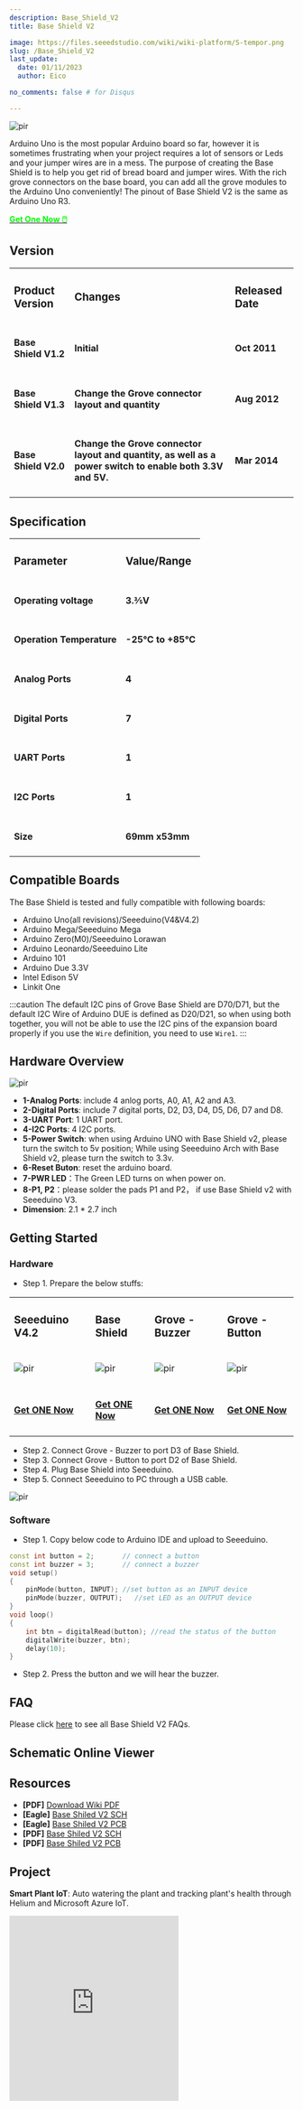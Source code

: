 ```yaml
---
description: Base_Shield_V2
title: Base Shield V2

image: https://files.seeedstudio.com/wiki/wiki-platform/S-tempor.png
slug: /Base_Shield_V2
last_update:
  date: 01/11/2023  
  author: Eico 

no_comments: false # for Disqus

---
```


<p style={{textAlign: 'center'}}><img src="https://files.seeedstudio.com/wiki/Base_Shield_V2/img/Base_Shield_v2-1.png" alt="pir" width={600} height="auto" /></p>

Arduino Uno is the most popular Arduino board so far, however it is sometimes frustrating when your project requires a lot of sensors or Leds and your jumper wires are in a mess. The purpose of creating the Base Shield is to help you get rid of bread board and jumper wires. With the rich grove connectors on the base board, you can add all the grove modules to the Arduino Uno conveniently! The pinout of Base Shield V2 is the same as Arduino Uno R3.

<div class="get_one_now_container" style={{textAlign: 'center'}}>
    <a class="get_one_now_item" href="https://www.seeedstudio.com/base-shield-v13-p-1378.html">
            <strong><span><font color={'FFFFFF'} size={"4"}> Get One Now 🖱️</font></span></strong>
    </a>
</div>

## Version

<table align="center">
  <tbody>
  <tr>
    <td><h3>Product Version</h3></td>
    <td><h3>Changes</h3></td>
    <td><h3>Released Date</h3></td>
  </tr>
  <tr>
    <td><h4>Base Shield V1.2</h4></td>
    <td><h4>Initial</h4></td>
    <td><h4>Oct 2011</h4></td>
  </tr>
  <tr>
    <td><h4>Base Shield V1.3</h4></td>
    <td><h4>Change the Grove connector layout and quantity</h4></td>
    <td><h4>Aug 2012</h4></td>
  </tr>  
  <tr>
    <td><h4>Base Shield V2.0</h4></td>
    <td><h4>Change the Grove connector layout and quantity, as well as a power switch to enable both 3.3V and 5V.</h4></td>
    <td><h4>Mar 2014</h4></td>
  </tr>
  </tbody></table>

## Specification

<table align="center">
  <tbody>
  <tr>
    <td><h3>Parameter</h3></td>
    <td><h3>Value/Range</h3></td>
  </tr>
  <tr>
    <td><h4>Operating voltage</h4></td>
    <td><h4>3.⅗V</h4></td>
  </tr>
  <tr>
    <td><h4>Operation Temperature</h4></td>
    <td><h4>-25℃ to +85℃</h4></td>
  </tr>
  <tr>
    <td><h4>Analog Ports</h4></td>
    <td><h4>4</h4></td>
  </tr>  
  <tr>
    <td><h4>Digital Ports</h4></td>
    <td><h4>7</h4></td>
  </tr>
  <tr>
    <td><h4>UART Ports</h4></td>
    <td><h4>1</h4></td>
  </tr>
  <tr>
    <td><h4>I2C Ports</h4></td>
    <td><h4>1</h4></td>
  </tr>
  <tr>
    <td><h4>Size</h4></td>
    <td><h4>69mm x53mm</h4></td>
  </tr>
  </tbody></table>

## Compatible Boards

The Base Shield is tested and fully compatible with following boards:

- Arduino Uno(all revisions)/Seeeduino(V4&V4.2)
- Arduino Mega/Seeeduino Mega
- Arduino Zero(M0)/Seeeduino Lorawan
- Arduino Leonardo/Seeeduino Lite
- Arduino 101
- Arduino Due 3.3V
- Intel Edison 5V
- Linkit One

:::caution
The default I2C pins of Grove Base Shield are D70/D71, but the default I2C Wire of Arduino DUE is defined as D20/D21, so when using both together, you will not be able to use the I2C pins of the expansion board properly if you use the `Wire` definition, you need to use `Wire1`.
:::

## Hardware Overview

<p style={{textAlign: 'center'}}><img src="https://files.seeedstudio.com/wiki/Base_Shield_V2/img/hardware_overview.jpg" alt="pir" width={600} height="auto" /></p>

- **1-Analog Ports**: include 4 anlog ports, A0, A1, A2 and A3.
- **2-Digital Ports**: include 7 digital ports, D2, D3, D4, D5, D6, D7 and D8.
- **3-UART Port**: 1 UART port.
- **4-I2C Ports**: 4 I2C ports.
- **5-Power Switch**: when using Arduino UNO with Base Shield v2, please turn the switch to 5v position; While using Seeeduino Arch with Base Shield v2, please turn the switch to 3.3v.
- **6-Reset Buton**: reset the arduino board.
- **7-PWR  LED**：The Green LED turns on when power on.
- **8-P1, P2**：please solder the pads P1 and P2， if use Base Shield v2 with Seeeduino V3.
- **Dimension**: 2.1 * 2.7 inch  

## Getting Started

### Hardware

- Step 1. Prepare the below stuffs:

<table align="center">
  <tbody>
  <tr>
    <td><h3>Seeeduino V4.2</h3></td>
    <td><h3>Base Shield</h3></td>
    <td><h3>Grove - Buzzer</h3></td>
    <td><h3>Grove - Button</h3></td>
  </tr>
  <tr>
    <td><p style={{textAlign: 'center'}}><img src="https://files.seeedstudio.com/wiki/Grove_Light_Sensor/images/gs_1.jpg" alt="pir" width={200} height="auto" /></p></td>
    <td><p style={{textAlign: 'center'}}><img src="https://files.seeedstudio.com/wiki/Grove_Light_Sensor/images/gs_4.jpg" alt="pir" width={200} height="auto" /></p></td>
    <td><p style={{textAlign: 'center'}}><img src="https://files.seeedstudio.com/wiki/Base_Shield_V2/img/Buzzer.png" alt="pir" width={200} height="auto" /></p></td>
    <td><p style={{textAlign: 'center'}}><img src="https://files.seeedstudio.com/wiki/Base_Shield_V2/img/button_s.jpg" alt="pir" width={200} height="auto" /></p></td>
  </tr>
  <tr>
    <td><h4><a href="https://www.seeedstudio.com/Seeeduino-V4.2-p-2517.html" target="_blank"><span>Get ONE Now</span></a></h4></td>
    <td><h4><a href="https://www.seeedstudio.com/Base-Shield-V2-p-1378.html" target="_blank"><span>Get ONE Now</span></a></h4></td>
    <td><h4><a href="https://www.seeedstudio.com/Grove-Buzzer-p-768.html" target="_blank"><span>Get ONE Now</span></a></h4></td>
    <td><h4><a href="https://www.seeedstudio.com/category/Grove-Button-p-766.html" target="_blank"><span>Get ONE Now</span></a></h4></td>
  </tr>  
  </tbody></table>

- Step 2. Connect Grove - Buzzer to port D3 of Base Shield.
- Step 3. Connect Grove - Button to port D2 of Base Shield.
- Step 4. Plug Base Shield into Seeeduino.
- Step 5. Connect Seeeduino to PC through a USB cable.

<p style={{textAlign: 'center'}}><img src="https://files.seeedstudio.com/wiki/Base_Shield_V2/img/Base_Shield_v2-3.png" alt="pir" width={600} height="auto" /></p>

### Software

- Step 1. Copy below code to Arduino IDE and upload to Seeeduino.

```cpp
const int button = 2;       // connect a button
const int buzzer = 3;       // connect a buzzer
void setup()
{
    pinMode(button, INPUT); //set button as an INPUT device
    pinMode(buzzer, OUTPUT);   //set LED as an OUTPUT device
}
void loop()
{
    int btn = digitalRead(button); //read the status of the button
    digitalWrite(buzzer, btn);
    delay(10);
}
```

- Step 2. Press the button and we will hear the buzzer.

## FAQ

Please click [here](http://support.seeedstudio.com/knowledgebase/articles/1826443-base-shield-v2-sku-103030000) to see all Base Shield V2 FAQs.

## Schematic Online Viewer

<div className="altium-ecad-viewer" data-project-src="https://files.seeedstudio.com/wiki/Base_Shield_V2/res/Base%20Shield%20v2%20eagle%20file.zip" style={{borderRadius: '0px 0px 4px 4px', height: 500, borderStyle: 'solid', borderWidth: 1, borderColor: 'rgb(241, 241, 241)', overflow: 'hidden', maxWidth: 1280, maxHeight: 700, boxSizing: 'border-box'}}>
</div>

## Resources

- **[PDF]** [Download Wiki PDF](https://files.seeedstudio.com/wiki/Base_Shield_V2/res/Base_Shield_V2_WiKi.pdf)
- **[Eagle]** [Base Shiled V2 SCH](https://files.seeedstudio.com/wiki/Base_Shield_V2/res/Base%20Shield%20v2_SCH.zip)
- **[Eagle]** [Base Shiled V2 PCB](https://files.seeedstudio.com/wiki/Base_Shield_V2/res/Base%20Shield%20v2_PCB.zip)
- **[PDF]** [Base Shiled V2 SCH](https://files.seeedstudio.com/wiki/Base_Shield_V2/res/Base%20Shield%20v2_SCH.pdf)
- **[PDF]** [Base Shiled V2 PCB](https://files.seeedstudio.com/wiki/Base_Shield_V2/res/Base%20Shield%20v2_PCB.pdf)

## Project

**Smart Plant IoT**: Auto watering the plant and tracking plant's health through Helium and Microsoft Azure IoT.

<iframe frameBorder={0} height="327.5" scrolling="no" src="https://project.seeedstudio.com/Nyceane/smart-plant-iot-59cbc3/embed" width={350} />

**Solar Powered Environmental Monitoring Kit**: A solar-powered open source kit for monitoring air quality, sound level, humidity, and temperature.

<iframe frameBorder={0} height="327.5" scrolling="no" src="https://project.seeedstudio.com/taifur/solar-powered-environmental-monitoring-kit-b1d03d/embed" width={350} />

## Tech Support & Product Discussion

Thank you for choosing our products! We are here to provide you with different support to ensure that your experience with our products is as smooth as possible. We offer several communication channels to cater to different preferences and needs.

<div class="button_tech_support_container">
<a href="https://forum.seeedstudio.com/" class="button_forum"></a> 
<a href="https://www.seeedstudio.com/contacts" class="button_email"></a>
</div>

<div class="button_tech_support_container">
<a href="https://discord.gg/eWkprNDMU7" class="button_discord"></a> 
<a href="https://github.com/Seeed-Studio/wiki-documents/discussions/69" class="button_discussion"></a>
</div>
